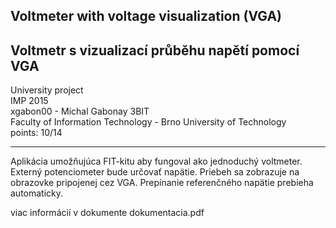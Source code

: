 ## Voltmeter with voltage visualization (VGA)
## Voltmetr s vizualizací průběhu napětí pomocí VGA

University project\
IMP 2015\
xgabon00 - Michal Gabonay 3BIT \
Faculty of Information Technology - Brno University of Technology \
points: 10/14

---

Aplikácia umožňujúca FIT-kitu aby fungoval ako jednoduchý voltmeter. Externý potenciometer bude určovať napätie. Priebeh sa zobrazuje na obrazovke pripojenej cez VGA. Prepínanie referenčného napätie prebieha automaticky.

viac informácií v dokumente dokumentacia.pdf